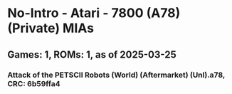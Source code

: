# No-Intro - Atari - 7800 (A78) (Private) MIAs
## Games: 1, ROMs: 1, as of 2025-03-25

### Attack of the PETSCII Robots (World) (Aftermarket) (Unl).a78, CRC: 6b59ffa4
